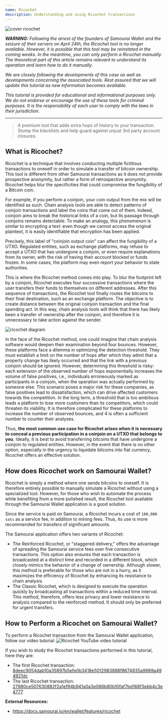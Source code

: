 ```yaml
---
name: Ricochet
description: Understanding and using Ricochet transactions
---
```

![cover ricochet](assets/cover.webp)

***WARNING:** Following the arrest of the founders of Samourai Wallet and the seizure of their servers on April 24th, the Ricochet tool is no longer available. However, it is possible that this tool may be reinstated in the coming weeks. In the meantime, you can only perform a Ricochet manually. The theoretical part of this article remains relevant to understand its operation and learn how to do it manually.*

_We are closely following the developments of this case as well as developments concerning the associated tools. Rest assured that we will update this tutorial as new information becomes available._

_This tutorial is provided for educational and informational purposes only. We do not endorse or encourage the use of these tools for criminal purposes. It is the responsibility of each user to comply with the laws in their jurisdiction._

---

> A premium tool that adds extra hops of history to your transaction. Stump the blacklists and help guard against unjust 3rd party account closures.

## What is Ricochet?

Ricochet is a technique that involves conducting multiple fictitious transactions to oneself in order to simulate a transfer of bitcoin ownership. This tool is different from other Samourai transactions as it does not provide prospective anonymity, but rather a form of retrospective anonymity. Ricochet helps blur the specificities that could compromise the fungibility of a Bitcoin coin.

For example, if you perform a coinjoin, your coin output from the mix will be identified as such. Chain analysis tools are able to detect patterns of coinjoin transactions and label the coins that come out of them. Indeed, coinjoin aims to break the historical links of a coin, but its passage through coinjoins remains detectable. To make an analogy, this phenomenon is similar to encrypting a text: even though we cannot access the original plaintext, it is easily identifiable that encryption has been applied.

Precisely, this label of "coinjoin output coin" can affect the fungibility of a UTXO. Regulated entities, such as exchange platforms, may refuse to accept a UTXO that has undergone a coinjoin, or even require explanations from its owner, with the risk of having their account blocked or funds frozen. In some cases, the platform may even report your behavior to state authorities.

This is where the Ricochet method comes into play. To blur the footprint left by a coinjoin, Ricochet executes four successive transactions where the user transfers their funds to themselves on different addresses. After this sequence of transactions, the Ricochet tool finally routes the bitcoins to their final destination, such as an exchange platform. The objective is to create distance between the original coinjoin transaction and the final spending act. In this way, chain analysis tools will think that there has likely been a transfer of ownership after the coinjoin, and therefore it is unnecessary to take action against the sender.

![ricochet diagram](assets/en/1.webp)

In the face of the Ricochet method, one could imagine that chain analysis software would deepen their examination beyond four bounces. However, these platforms face a dilemma in optimizing the detection threshold. They must establish a limit on the number of hops after which they admit that a property change has likely occurred and that the link with a previous coinjoin should be ignored. However, determining this threshold is risky: each extension of the observed number of hops exponentially increases the volume of false positives, i.e., individuals erroneously marked as participants in a coinjoin, when the operation was actually performed by someone else. This scenario poses a major risk for these companies, as false positives lead to dissatisfaction, which can drive affected customers towards the competition. In the long term, a threshold that is too ambitious leads a platform to lose more customers than its competitors, which could threaten its viability. It is therefore complicated for these platforms to increase the number of observed bounces, and 4 is often a sufficient number to counter their analyses.

Thus, **the most common use case for Ricochet arises when it is necessary to conceal a previous participation in a coinjoin on a UTXO that belongs to you**. Ideally, it is best to avoid transferring bitcoins that have undergone a coinjoin to regulated entities. However, in the event that there is no other option, especially in the urgency to liquidate bitcoins into fiat currency, Ricochet offers an effective solution.

## How does Ricochet work on Samourai Wallet?
Ricochet is simply a method where one sends bitcoins to oneself. It is therefore entirely possible to manually simulate a Ricochet without using a specialized tool. However, for those who wish to automate the process while benefiting from a more polished result, the Ricochet tool available through the Samourai Wallet application is a good solution.

Since the service is paid on Samourai, a Ricochet incurs a cost of `100,000 sats` as a service fee, in addition to mining fees. Thus, its use is more recommended for transfers of significant amounts.

The Samourai application offers two variants of Ricochet:
- The Reinforced Ricochet, or "staggered delivery," offers the advantage of spreading the Samourai service fees over five consecutive transactions. This option also ensures that each transaction is broadcasted at a distinct time and recorded in a different block, which closely mimics the behavior of a change of ownership. Although slower, this method is preferable for those who are not in a hurry, as it maximizes the efficiency of Ricochet by enhancing its resistance to chain analysis.
- The Classic Ricochet, which is designed to execute the operation quickly by broadcasting all transactions within a reduced time interval. This method, therefore, offers less privacy and lower resistance to analysis compared to the reinforced method. It should only be preferred for urgent transfers.

## How to Perform a Ricochet on Samourai Wallet?
To perform a Ricochet transaction from the Samourai Wallet application, follow our video tutorial:
![Ricochet YouTube video tutorial](https://youtu.be/Gsz0zuVo3N4)

If you wish to study the Ricochet transactions performed in this tutorial, here they are:
- The first Ricochet transaction: [8deec9054dab10a35897b5efe0b3418e5012983888f8674835a9989a494921dc](https://mempool.space/fr/testnet/tx/8deec9054dab10a35897b5efe0b3418e5012983888f8674835a9989a494921dc)
- The last Ricochet transaction: [27980ce507630882f2a1ef94b941a0a3e086b80b10faf7bd168f3ebb4c3e4777](https://mempool.space/fr/testnet/tx/27980ce507630882f2a1ef94b941a0a3e086b80b10faf7bd168f3ebb4c3e4777)

**External Resources:**
- https://docs.samourai.io/en/wallet/features/ricochet

